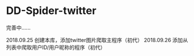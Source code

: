 # DD-Spider-twitter
完善中......

2018.09.25 创建本库，添加twitter图片爬取主程序（初代）
2018.09.26 添加从列表中爬取用户ID/用户昵称的程序（初代）

